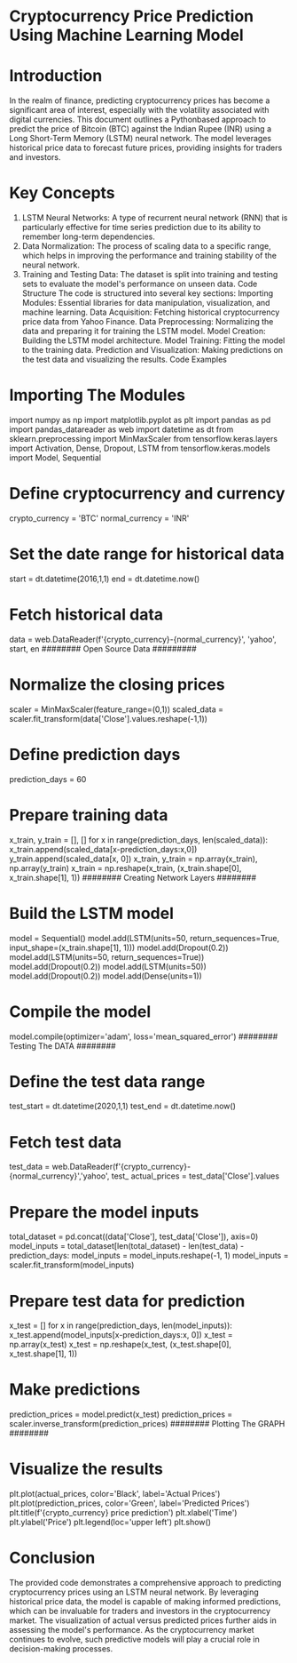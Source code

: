 # Cryptocurrency Price Prediction Using Machine Learning Model
# Introduction
In the realm of finance, predicting cryptocurrency prices has become a significant area of interest,
especially with the volatility associated with digital currencies. This document outlines a Pythonbased approach to predict the price of Bitcoin (BTC) against the Indian Rupee (INR) using a Long
Short-Term Memory (LSTM) neural network. The model leverages historical price data to forecast
future prices, providing insights for traders and investors.
# Key Concepts
1. LSTM Neural Networks: A type of recurrent neural network (RNN) that is particularly
effective for time series prediction due to its ability to remember long-term dependencies.
2. Data Normalization: The process of scaling data to a specific range, which helps in
improving the performance and training stability of the neural network.
3. Training and Testing Data: The dataset is split into training and testing sets to evaluate the
model's performance on unseen data.
Code Structure
The code is structured into several key sections:
Importing Modules: Essential libraries for data manipulation, visualization, and machine learning.
Data Acquisition: Fetching historical cryptocurrency price data from Yahoo Finance.
Data Preprocessing: Normalizing the data and preparing it for training the LSTM model.
 Model Creation: Building the LSTM model architecture.
 Model Training: Fitting the model to the training data.
Prediction and Visualization: Making predictions on the test data and visualizing the results.
Code Examples
# Importing The Modules
import numpy as np
import matplotlib.pyplot as plt
import pandas as pd
import pandas_datareader as web
import datetime as dt
from sklearn.preprocessing import MinMaxScaler
from tensorflow.keras.layers import Activation, Dense, Dropout, LSTM
from tensorflow.keras.models import Model, Sequential
# Define cryptocurrency and currency
crypto_currency = 'BTC'
normal_currency = 'INR'
# Set the date range for historical data
start = dt.datetime(2016,1,1) end =
dt.datetime.now()
# Fetch historical data
data = web.DataReader(f'{crypto_currency}-{normal_currency}', 'yahoo', start, en
######## Open Source Data #########
# Normalize the closing prices
scaler = MinMaxScaler(feature_range=(0,1))
scaled_data = scaler.fit_transform(data['Close'].values.reshape(-1,1))
# Define prediction days
prediction_days = 60
# Prepare training data
x_train, y_train = [], []
for x in range(prediction_days, len(scaled_data)):
x_train.append(scaled_data[x-prediction_days:x,0]) y_train.append(scaled_data[x, 0])
x_train, y_train = np.array(x_train), np.array(y_train)
x_train = np.reshape(x_train, (x_train.shape[0], x_train.shape[1], 1))
######## Creating Network Layers ########
# Build the LSTM model
model = Sequential()
model.add(LSTM(units=50, return_sequences=True, input_shape=(x_train.shape[1], 1)))
model.add(Dropout(0.2))
model.add(LSTM(units=50, return_sequences=True)) model.add(Dropout(0.2))
model.add(LSTM(units=50)) model.add(Dropout(0.2))
model.add(Dense(units=1))
# Compile the model
model.compile(optimizer='adam', loss='mean_squared_error')
######## Testing The DATA ########
# Define the test data range
test_start = dt.datetime(2020,1,1) test_end =
dt.datetime.now()
# Fetch test data
test_data = web.DataReader(f'{crypto_currency}-{normal_currency}','yahoo', test_
actual_prices = test_data['Close'].values
# Prepare the model inputs
total_dataset = pd.concat((data['Close'], test_data['Close']), axis=0)
model_inputs = total_dataset[len(total_dataset) - len(test_data) - prediction_days: model_inputs =
model_inputs.reshape(-1, 1)
model_inputs = scaler.fit_transform(model_inputs)
# Prepare test data for prediction
x_test = []
for x in range(prediction_days, len(model_inputs)):
x_test.append(model_inputs[x-prediction_days:x, 0])
x_test = np.array(x_test)
x_test = np.reshape(x_test, (x_test.shape[0], x_test.shape[1], 1))
# Make predictions
prediction_prices = model.predict(x_test)
prediction_prices = scaler.inverse_transform(prediction_prices)
######## Plotting The GRAPH ########
# Visualize the results
plt.plot(actual_prices, color='Black', label='Actual Prices')
plt.plot(prediction_prices, color='Green', label='Predicted Prices') plt.title(f'{crypto_currency}
price prediction')
plt.xlabel('Time') plt.ylabel('Price')
plt.legend(loc='upper left')
plt.show()
# Conclusion
The provided code demonstrates a comprehensive approach to predicting cryptocurrency prices using
an LSTM neural network. By leveraging historical price data, the model is capable of making
informed predictions, which can be invaluable for traders and investors in the cryptocurrency market.
The visualization of actual versus predicted prices further aids in assessing the model's performance.
As the cryptocurrency market continues to evolve, such predictive models will play a crucial role in
decision-making processes.
